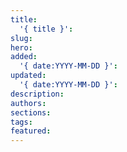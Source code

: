 ```yaml
---
title:
  '{ title }':
slug:
hero:
added:
  '{ date:YYYY-MM-DD }':
updated:
  '{ date:YYYY-MM-DD }':
description:
authors:
sections:
tags:
featured:
---
```

